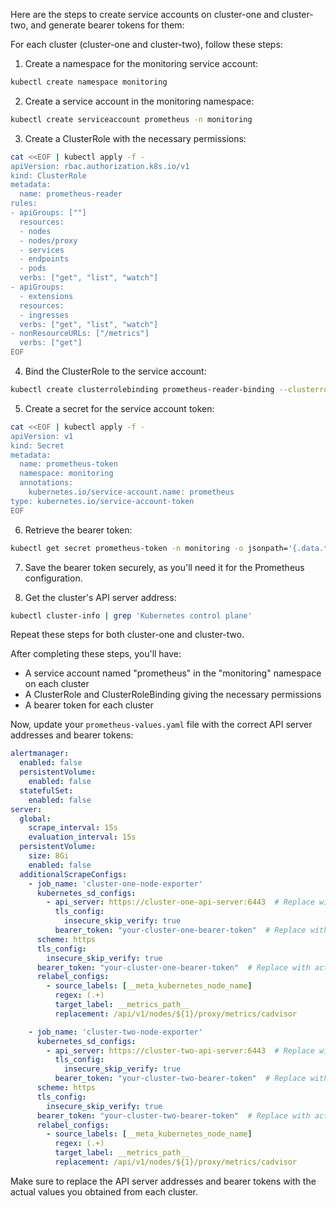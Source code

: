 Here are the steps to create service accounts on cluster-one and cluster-two, and generate bearer tokens for them:

For each cluster (cluster-one and cluster-two), follow these steps:

1. Create a namespace for the monitoring service account:

```bash
kubectl create namespace monitoring
```

2. Create a service account in the monitoring namespace:

```bash
kubectl create serviceaccount prometheus -n monitoring
```

3. Create a ClusterRole with the necessary permissions:

```bash
cat <<EOF | kubectl apply -f -
apiVersion: rbac.authorization.k8s.io/v1
kind: ClusterRole
metadata:
  name: prometheus-reader
rules:
- apiGroups: [""]
  resources:
  - nodes
  - nodes/proxy
  - services
  - endpoints
  - pods
  verbs: ["get", "list", "watch"]
- apiGroups:
  - extensions
  resources:
  - ingresses
  verbs: ["get", "list", "watch"]
- nonResourceURLs: ["/metrics"]
  verbs: ["get"]
EOF
```

4. Bind the ClusterRole to the service account:

```bash
kubectl create clusterrolebinding prometheus-reader-binding --clusterrole=prometheus-reader --serviceaccount=monitoring:prometheus
```

5. Create a secret for the service account token:

```bash
cat <<EOF | kubectl apply -f -
apiVersion: v1
kind: Secret
metadata:
  name: prometheus-token
  namespace: monitoring
  annotations:
    kubernetes.io/service-account.name: prometheus
type: kubernetes.io/service-account-token
EOF
```

6. Retrieve the bearer token:

```bash
kubectl get secret prometheus-token -n monitoring -o jsonpath='{.data.token}' | base64 --decode
```

7. Save the bearer token securely, as you'll need it for the Prometheus configuration.

8. Get the cluster's API server address:

```bash
kubectl cluster-info | grep 'Kubernetes control plane'
```

Repeat these steps for both cluster-one and cluster-two.

After completing these steps, you'll have:
- A service account named "prometheus" in the "monitoring" namespace on each cluster
- A ClusterRole and ClusterRoleBinding giving the necessary permissions
- A bearer token for each cluster

Now, update your `prometheus-values.yaml` file with the correct API server addresses and bearer tokens:

```yaml
alertmanager:
  enabled: false
  persistentVolume:
    enabled: false
  statefulSet:
    enabled: false
server:
  global:
    scrape_interval: 15s
    evaluation_interval: 15s
  persistentVolume:
    size: 8Gi
    enabled: false
  additionalScrapeConfigs:
    - job_name: 'cluster-one-node-exporter'
      kubernetes_sd_configs:
        - api_server: https://cluster-one-api-server:6443  # Replace with actual API server address
          tls_config:
            insecure_skip_verify: true
          bearer_token: "your-cluster-one-bearer-token"  # Replace with actual token
      scheme: https
      tls_config:
        insecure_skip_verify: true
      bearer_token: "your-cluster-one-bearer-token"  # Replace with actual token
      relabel_configs:
        - source_labels: [__meta_kubernetes_node_name]
          regex: (.+)
          target_label: __metrics_path__
          replacement: /api/v1/nodes/${1}/proxy/metrics/cadvisor

    - job_name: 'cluster-two-node-exporter'
      kubernetes_sd_configs:
        - api_server: https://cluster-two-api-server:6443  # Replace with actual API server address
          tls_config:
            insecure_skip_verify: true
          bearer_token: "your-cluster-two-bearer-token"  # Replace with actual token
      scheme: https
      tls_config:
        insecure_skip_verify: true
      bearer_token: "your-cluster-two-bearer-token"  # Replace with actual token
      relabel_configs:
        - source_labels: [__meta_kubernetes_node_name]
          regex: (.+)
          target_label: __metrics_path__
          replacement: /api/v1/nodes/${1}/proxy/metrics/cadvisor
```

Make sure to replace the API server addresses and bearer tokens with the actual values you obtained from each cluster.

